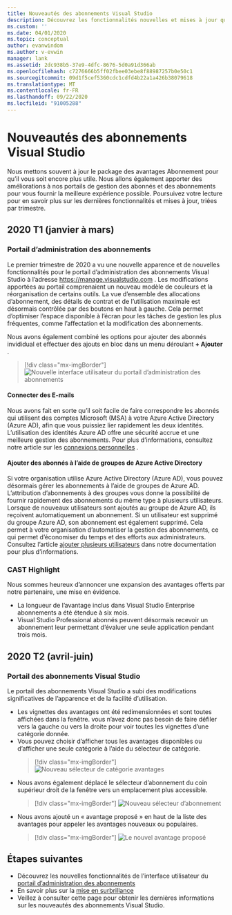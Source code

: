 ```yaml
---
title: Nouveautés des abonnements Visual Studio
description: Découvrez les fonctionnalités nouvelles et mises à jour que vous pouvez utiliser pour gérer les abonnements Visual Studio.
ms.custom: ''
ms.date: 04/01/2020
ms.topic: conceptual
author: evanwindom
ms.author: v-evwin
manager: lank
ms.assetid: 2dc938b5-37e9-4dfc-8676-5d0a91d366ab
ms.openlocfilehash: c7276666b5ff02fbee03ebe8f88987257b0e50c1
ms.sourcegitcommit: 09d1f5cef5360cdc1cdfd4b22a1a426b38079618
ms.translationtype: MT
ms.contentlocale: fr-FR
ms.lasthandoff: 09/22/2020
ms.locfileid: "91005288"
---
```

# <a name="what39s-new-in-visual-studio-subscriptions"></a>Nouveautés des abonnements Visual Studio

Nous mettons souvent à jour le package des avantages Abonnement pour qu’il vous soit encore plus utile. Nous allons également apporter des améliorations à nos portails de gestion des abonnés et des abonnements pour vous fournir la meilleure expérience possible.  Poursuivez votre lecture pour en savoir plus sur les dernières fonctionnalités et mises à jour, triées par trimestre.

## <a name="2020-q1-january-march"></a>2020 T1 (janvier à mars)

### <a name="subscriptions-administration-portal"></a>Portail d’administration des abonnements
Le premier trimestre de 2020 a vu une nouvelle apparence et de nouvelles fonctionnalités pour le portail d’administration des abonnements Visual Studio à l’adresse https://manage.visualstudio.com . Les modifications apportées au portail comprenaient un nouveau modèle de couleurs et la réorganisation de certains outils.  La vue d’ensemble des allocations d’abonnement, des détails de contrat et de l’utilisation maximale est désormais contrôlée par des boutons en haut à gauche.  Cela permet d’optimiser l’espace disponible à l’écran pour les tâches de gestion les plus fréquentes, comme l’affectation et la modification des abonnements.  

Nous avons également combiné les options pour ajouter des abonnés invididual et effectuer des ajouts en bloc dans un menu déroulant **+ Ajouter** . 

   > [!div class="mx-imgBorder"]
   > ![Nouvelle interface utilisateur du portail d’administration des abonnements](_img/whats-new/new-admin-ui.png)

#### <a name="connect-emails"></a>Connecter des E-mails
Nous avons fait en sorte qu’il soit facile de faire correspondre les abonnés qui utilisent des comptes Microsoft (MSA) à votre Azure Active Directory (Azure AD), afin que vous puissiez lier rapidement les deux identités.  L’utilisation des identités Azure AD offre une sécurité accrue et une meilleure gestion des abonnements.  Pour plus d’informations, consultez notre article sur les [connexions personnelles](personal-email-sign-ins.md) . 

#### <a name="add-subscribers-using-azure-active-directory-groups"></a>Ajouter des abonnés à l’aide de groupes de Azure Active Directory
Si votre organisation utilise Azure Active Directory (Azure AD), vous pouvez désormais gérer les abonnements à l’aide de groupes de Azure AD.  L’attribution d’abonnements à des groupes vous donne la possibilité de fournir rapidement des abonnements du même type à plusieurs utilisateurs.  Lorsque de nouveaux utilisateurs sont ajoutés au groupe de Azure AD, ils reçoivent automatiquement un abonnement.  Si un utilisateur est supprimé du groupe Azure AD, son abonnement est également supprimé.  Cela permet à votre organisation d’automatiser la gestion des abonnements, ce qui permet d’économiser du temps et des efforts aux administrateurs.  Consultez l’article [ajouter plusieurs utilisateurs](./assign-license-bulk.md#use-azure-active-directory-groups-to-assign-subscriptions) dans notre documentation pour plus d’informations. 

### <a name="cast-highlight"></a>CAST Highlight
Nous sommes heureux d’annoncer une expansion des avantages offerts par notre partenaire, une mise en évidence. 
- La longueur de l’avantage inclus dans Visual Studio Enterprise abonnements a été étendue à six mois.  
- Visual Studio Professional abonnés peuvent désormais recevoir un abonnement leur permettant d’évaluer une seule application pendant trois mois. 

## <a name="2020-q2-april-june"></a>2020 T2 (avril-juin)

### <a name="visual-studio-subscriptions-portal"></a>Portail des abonnements Visual Studio

Le portail des abonnements Visual Studio a subi des modifications significatives de l’apparence et de la facilité d’utilisation.  

- Les vignettes des avantages ont été redimensionnées et sont toutes affichées dans la fenêtre. vous n’avez donc pas besoin de faire défiler vers la gauche ou vers la droite pour voir toutes les vignettes d’une catégorie donnée. 
- Vous pouvez choisir d’afficher tous les avantages disponibles ou d’afficher une seule catégorie à l’aide du sélecteur de catégorie.
   > [!div class="mx-imgBorder"]
   > ![Nouveau sélecteur de catégorie avantages](_img/whats-new/whats-new-category-picker.png)
- Nous avons également déplacé le sélecteur d’abonnement du coin supérieur droit de la fenêtre vers un emplacement plus accessible.
   > [!div class="mx-imgBorder"]
   > ![Nouveau sélecteur d’abonnement](_img/whats-new/whats-new-sub-picker.png)
- Nous avons ajouté un « avantage proposé » en haut de la liste des avantages pour appeler les avantages nouveaux ou populaires.  
   > [!div class="mx-imgBorder"]
   > ![Le nouvel avantage proposé](_img/whats-new/whats-new-featured.png)

## <a name="next-steps"></a>Étapes suivantes
- Découvrez les nouvelles fonctionnalités de l’interface utilisateur du [portail d’administration des abonnements](https://manage.visualstudio.com)
- En savoir plus sur la [mise en surbrillance](vs-cast.md)
- Veillez à consulter cette page pour obtenir les dernières informations sur les nouveautés des abonnements Visual Studio.